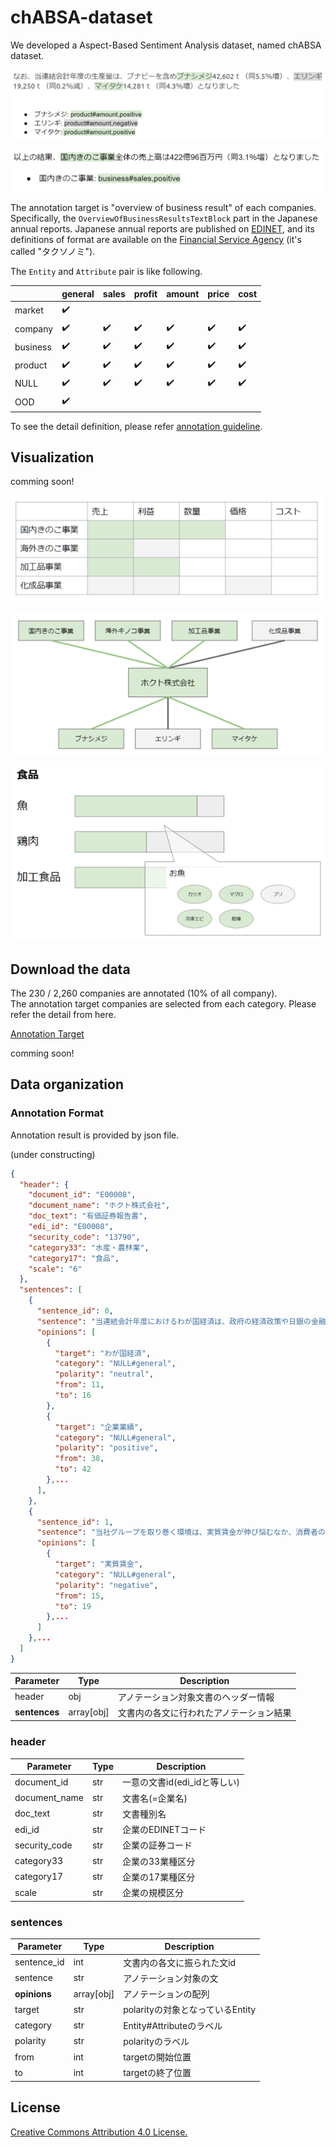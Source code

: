 # chABSA-dataset

We developed a Aspect-Based Sentiment Analysis dataset, named chABSA dataset. 

![annotation.png](./doc/annotation.png)

![annotation2.png](./doc/annotation2.png)

The annotation target is "overview of business result" of each companies. Specifically, the `OverviewOfBusinessResultsTextBlock` part in the Japanese annual reports. Japanese annual reports are published on [EDINET](http://disclosure.edinet-fsa.go.jp/), and its definitions of format are available on the [Financial Service Agency](http://www.fsa.go.jp/search/index.html) (it's called "タクソノミ").

 The `Entity` and `Attribute` pair is like following.

 |          | general            | sales              | profit             | amount             | price           | cost               |
|----------|--------------------|--------------------|--------------------|--------------------|--------------------|--------------------|
| market   | :heavy_check_mark: |                    |                    |                    |                    |                    |
| company  | :heavy_check_mark: | :heavy_check_mark: | :heavy_check_mark: | :heavy_check_mark: | :heavy_check_mark: | :heavy_check_mark: |
| business | :heavy_check_mark: | :heavy_check_mark: | :heavy_check_mark: | :heavy_check_mark: | :heavy_check_mark: | :heavy_check_mark: |
| product  | :heavy_check_mark: | :heavy_check_mark: | :heavy_check_mark: | :heavy_check_mark: | :heavy_check_mark: | :heavy_check_mark: |
| NULL     | :heavy_check_mark: | :heavy_check_mark: | :heavy_check_mark: | :heavy_check_mark: | :heavy_check_mark: | :heavy_check_mark: |
| OOD      | :heavy_check_mark: |                    |                    |                    |                    |                    |

To see the detail definition, please refer [annotation guideline](https://github.com/chakki-works/chABSA-dataset/tree/master/annotation/doc).

## Visualization

comming soon!

![demo1.png](./doc/demo1.png)

![demo2.png](./doc/demo2.png)

![demo3.png](./doc/demo3.png)

## Download the data

The 230 / 2,260 companies are annotated (10% of all company).  
The annotation target companies are selected from each category. Please refer the detail from here.

[Annotation Target](https://docs.google.com/spreadsheets/d/1i1y1Z5TwnKBOJ8fFLZ0D3p6dAG1zxYBRbUXumn0q10M/edit#gid=0)

comming soon!


## Data organization

### Annotation Format

Annotation result is provided by json file.

(under constructing)

```json
{
  "header": {
    "document_id": "E00008",
    "document_name": "ホクト株式会社",
    "doc_text": "有価証券報告書",
    "edi_id": "E00008",
    "security_code": "13790",
    "category33": "水産・農林業",
    "category17": "食品",
    "scale": "6"
  },
  "sentences": [
    {
      "sentence_id": 0,
      "sentence": "当連結会計年度におけるわが国経済は、政府の経済政策や日銀の金融緩和策により、企業業績、雇用・所得環境は改善し...",
      "opinions": [
        {
          "target": "わが国経済",
          "category": "NULL#general",
          "polarity": "neutral",
          "from": 11,
          "to": 16
        },
        {
          "target": "企業業績",
          "category": "NULL#general",
          "polarity": "positive",
          "from": 38,
          "to": 42
        },...
      ],
    },
    {
      "sentence_id": 1,
      "sentence": "当社グループを取り巻く環境は、実質賃金が伸び悩むなか、消費者の皆様の...",
      "opinions": [
        {
          "target": "実質賃金",
          "category": "NULL#general",
          "polarity": "negative",
          "from": 15,
          "to": 19
        },...
      ]
    },...
  ]
}
```

| Parameter     | Type | Description                  |
|---------------|------|------------------------------|
| header   | obj  | アノテーション対象文書のヘッダー情報 |
| **sentences** | array[obj]  | 文書内の各文に行われたアノテーション結果 |

### header

| Parameter     | Type | Description                  |
|---------------|------|------------------------------|
| document_id   | str  | 一意の文書id(edi_idと等しい) |
| document_name | str  | 文書名(=企業名)              |
| doc_text      | str  | 文書種別名                   |
| edi_id        | str  | 企業のEDINETコード           |
| security_code | str  | 企業の証券コード             |
| category33    | str  | 企業の33業種区分             |
| category17    | str  | 企業の17業種区分             |
| scale         | str  | 企業の規模区分               |

### sentences

| Parameter   | Type       | Description                      |
|-------------|------------|----------------------------------|
| sentence_id | int        | 文書内の各文に振られた文id       |
| sentence    | str        | アノテーション対象の文           |
| **opinions**    | array[obj] | アノテーションの配列             |
| target      | str        | polarityの対象となっているEntity |
| category    | str        | Entity#Attributeのラベル         |
| polarity    | str        | polarityのラベル                 |
| from        | int        | targetの開始位置                 |
| to          | int        | targetの終了位置                 |

## License

[Creative Commons Attribution 4.0 License.](https://creativecommons.org/licenses/by/4.0/legalcode)

